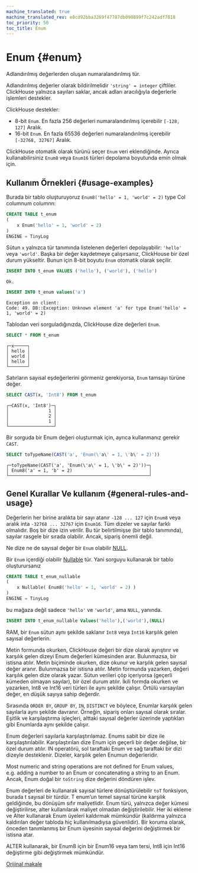 ```yaml
---
machine_translated: true
machine_translated_rev: e8cd92bba3269f47787db090899f7c242adf7818
toc_priority: 50
toc_title: Enum
---
```


# Enum {#enum}

Adlandırılmış değerlerden oluşan numaralandırılmış tür.

Adlandırılmış değerler olarak bildirilmelidir `'string' = integer` çiftliler. ClickHouse yalnızca sayıları saklar, ancak adları aracılığıyla değerlerle işlemleri destekler.

ClickHouse destekler:

-   8-bit `Enum`. En fazla 256 değerleri numaralandırılmış içerebilir `[-128, 127]` Aralık.
-   16-bit `Enum`. En fazla 65536 değerleri numaralandırılmış içerebilir `[-32768, 32767]` Aralık.

ClickHouse otomatik olarak türünü seçer `Enum` veri eklendiğinde. Ayrıca kullanabilirsiniz `Enum8` veya `Enum16` türleri depolama boyutunda emin olmak için.

## Kullanım Örnekleri {#usage-examples}

Burada bir tablo oluşturuyoruz `Enum8('hello' = 1, 'world' = 2)` type Col columnum columnn:

``` sql
CREATE TABLE t_enum
(
    x Enum('hello' = 1, 'world' = 2)
)
ENGINE = TinyLog
```

Sütun `x` yalnızca tür tanımında listelenen değerleri depolayabilir: `'hello'` veya `'world'`. Başka bir değer kaydetmeye çalışırsanız, ClickHouse bir özel durum yükseltir. Bunun için 8-bit boyutu `Enum` otomatik olarak seçilir.

``` sql
INSERT INTO t_enum VALUES ('hello'), ('world'), ('hello')
```

``` text
Ok.
```

``` sql
INSERT INTO t_enum values('a')
```

``` text
Exception on client:
Code: 49. DB::Exception: Unknown element 'a' for type Enum('hello' = 1, 'world' = 2)
```

Tablodan veri sorguladığınızda, ClickHouse dize değerleri `Enum`.

``` sql
SELECT * FROM t_enum
```

``` text
┌─x─────┐
│ hello │
│ world │
│ hello │
└───────┘
```

Satırların sayısal eşdeğerlerini görmeniz gerekiyorsa, `Enum` tamsayı türüne değer.

``` sql
SELECT CAST(x, 'Int8') FROM t_enum
```

``` text
┌─CAST(x, 'Int8')─┐
│               1 │
│               2 │
│               1 │
└─────────────────┘
```

Bir sorguda bir Enum değeri oluşturmak için, ayrıca kullanmanız gerekir `CAST`.

``` sql
SELECT toTypeName(CAST('a', 'Enum(\'a\' = 1, \'b\' = 2)'))
```

``` text
┌─toTypeName(CAST('a', 'Enum(\'a\' = 1, \'b\' = 2)'))─┐
│ Enum8('a' = 1, 'b' = 2)                             │
└─────────────────────────────────────────────────────┘
```

## Genel Kurallar Ve kullanım {#general-rules-and-usage}

Değerlerin her birine aralıkta bir sayı atanır `-128 ... 127` için `Enum8` veya aralık inta `-32768 ... 32767` için `Enum16`. Tüm dizeler ve sayılar farklı olmalıdır. Boş bir dize izin verilir. Bu tür belirtilmişse (bir tablo tanımında), sayılar rasgele bir sırada olabilir. Ancak, sipariş önemli değil.

Ne dize ne de sayısal değer bir `Enum` olabilir [NULL](../../sql-reference/syntax.md).

Bir `Enum` içerdiği olabilir [Nullable](nullable.md) tür. Yani sorguyu kullanarak bir tablo oluşturursanız

``` sql
CREATE TABLE t_enum_nullable
(
    x Nullable( Enum8('hello' = 1, 'world' = 2) )
)
ENGINE = TinyLog
```

bu mağaza değil sadece `'hello'` ve `'world'`, ama `NULL`, yanında.

``` sql
INSERT INTO t_enum_nullable Values('hello'),('world'),(NULL)
```

RAM, bir `Enum` sütun aynı şekilde saklanır `Int8` veya `Int16` karşılık gelen sayısal değerlerin.

Metin formunda okurken, ClickHouse değeri bir dize olarak ayrıştırır ve karşılık gelen dizeyi Enum değerleri kümesinden arar. Bulunmazsa, bir istisna atılır. Metin biçiminde okurken, dize okunur ve karşılık gelen sayısal değer aranır. Bulunmazsa bir istisna atılır.
Metin formunda yazarken, değeri karşılık gelen dize olarak yazar. Sütun verileri çöp içeriyorsa (geçerli kümeden olmayan sayılar), bir özel durum atılır. İkili formda okurken ve yazarken, Int8 ve Int16 veri türleri ile aynı şekilde çalışır.
Örtülü varsayılan değer, en düşük sayıya sahip değerdir.

Sırasında `ORDER BY`, `GROUP BY`, `IN`, `DISTINCT` ve böylece, Enumlar karşılık gelen sayılarla aynı şekilde davranır. Örneğin, sipariş onları sayısal olarak sıralar. Eşitlik ve karşılaştırma işleçleri, alttaki sayısal değerler üzerinde yaptıkları gibi Enumlarda aynı şekilde çalışır.

Enum değerleri sayılarla karşılaştırılamaz. Enums sabit bir dize ile karşılaştırılabilir. Karşılaştırılan dize Enum için geçerli bir değer değilse, bir özel durum atılır. IN operatörü, sol taraftaki Enum ve sağ taraftaki bir dizi dizeyle desteklenir. Dizeler, karşılık gelen Enumun değerleridir.

Most numeric and string operations are not defined for Enum values, e.g. adding a number to an Enum or concatenating a string to an Enum.
Ancak, Enum doğal bir `toString` dize değerini döndüren işlev.

Enum değerleri de kullanarak sayısal türlere dönüştürülebilir `toT` fonksiyon, burada t sayısal bir türdür. T enum’un temel sayısal türüne karşılık geldiğinde, bu dönüşüm sıfır maliyetlidir.
Enum türü, yalnızca değer kümesi değiştirilirse, alter kullanılarak maliyet olmadan değiştirilebilir. Her iki ekleme ve Alter kullanarak Enum üyeleri kaldırmak mümkündür (kaldırma yalnızca kaldırılan değer tabloda hiç kullanılmadıysa güvenlidir). Bir koruma olarak, önceden tanımlanmış bir Enum üyesinin sayısal değerini değiştirmek bir istisna atar.

ALTER kullanarak, bir Enum8 için bir Enum16 veya tam tersi, Int8 için Int16 değiştirme gibi değiştirmek mümkündür.

[Orijinal makale](https://clickhouse.tech/docs/en/data_types/enum/) <!--hide-->
